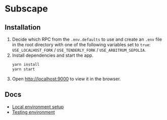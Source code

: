 # Subscape

## Installation

1.  Decide which RPC from the `.env.defaults` to use and create an `.env` file
    in the root directory with one of the following variables set to `true`:
    `USE_LOCALHOST_FORK` / `USE_TENDERLY_FORK` / `USE_ARBITRUM_SEPOLIA`.
2.  Install dependencies and start the app.
    ```bash
    yarn install
    yarn start
    ```
3.  Open [http://localhost:9000](http://localhost:9000) to view it in the browser.

## Docs

- [Local environment setup](docs/local-env-setup.md)
- [Testing environment](docs/testing-env.md)
